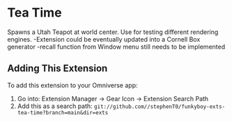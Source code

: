 # Tea Time

Spawns a Utah Teapot at world center. Use for testing different rendering engines.
-Extension could be eventually updated into a Cornell Box generator
-recall function from Window menu still needs to be implemented 

## Adding This Extension

To add this extension to your Omniverse app:
1. Go into: Extension Manager -> Gear Icon -> Extension Search Path
2. Add this as a search path: `git://github.com//stephenT0/funkyboy-exts-tea-time?branch=main&dir=exts`